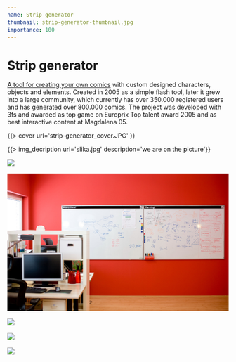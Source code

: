 ```yaml
---
name: Strip generator
thumbnail: strip-generator-thumbnail.jpg
importance: 100
---
```

# Strip generator

[A tool for creating your own comics](http://www.stripgenerator.com/) with custom designed characters, objects and elements. Created in 2005 as a simple flash tool, later it grew into a large community, which currently has over 350.000 registered users and has generated over 800.000 comics. The project was developed with 3fs and awarded as top game on Europrix Top talent award 2005 and as best interactive content at Magdalena 05.

{{> cover url='strip-generator_cover.JPG' }}

{{> img_decription url='slika.jpg' description='we are on the picture'}}

![](strip-generator/2.JPG)

![](strip-generator/3.JPG)

![](strip-generator/4.JPG)

![](strip-generator/5.JPG)

![](strip-generator/6.JPG)